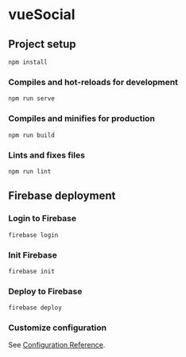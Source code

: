 # vueSocial

## Project setup
```
npm install
```

### Compiles and hot-reloads for development
```
npm run serve
```

### Compiles and minifies for production
```
npm run build
```

### Lints and fixes files
```
npm run lint
```

## Firebase deployment

### Login to Firebase
```
firebase login
```
### Init Firebase 
```
firebase init
```

### Deploy to Firebase
```
firebase deploy
```

### Customize configuration
See [Configuration Reference](https://cli.vuejs.org/config/).
